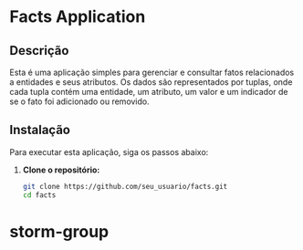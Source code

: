 # Facts Application

## Descrição

Esta é uma aplicação simples para gerenciar e consultar fatos relacionados a entidades e seus atributos. Os dados são representados por tuplas, onde cada tupla contém uma entidade, um atributo, um valor e um indicador de se o fato foi adicionado ou removido.

## Instalação

Para executar esta aplicação, siga os passos abaixo:

1. **Clone o repositório:**
   ```bash
   git clone https://github.com/seu_usuario/facts.git
   cd facts
# storm-group
